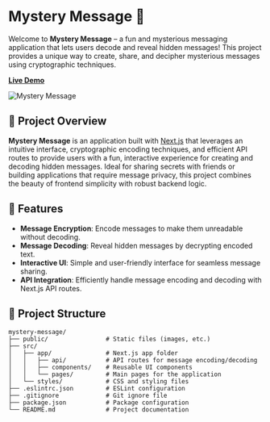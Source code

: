 # Mystery Message 🎩

Welcome to **Mystery Message** – a fun and mysterious messaging application that lets users decode and reveal hidden messages! This project provides a unique way to create, share, and decipher mysterious messages using cryptographic techniques. 

[**Live Demo**](https://mystry-msge.vercel.app)

![Mystery Message](public/logo.png)  <!-- Update with your logo or image path -->

## 🚀 Project Overview

**Mystery Message** is an application built with [Next.js](https://nextjs.org/) that leverages an intuitive interface, cryptographic encoding techniques, and efficient API routes to provide users with a fun, interactive experience for creating and decoding hidden messages. Ideal for sharing secrets with friends or building applications that require message privacy, this project combines the beauty of frontend simplicity with robust backend logic.

## 🧩 Features

- **Message Encryption**: Encode messages to make them unreadable without decoding.
- **Message Decoding**: Reveal hidden messages by decrypting encoded text.
- **Interactive UI**: Simple and user-friendly interface for seamless message sharing.
- **API Integration**: Efficiently handle message encoding and decoding with Next.js API routes.

## 📁 Project Structure

```plaintext
mystery-message/
├── public/                # Static files (images, etc.)
├── src/
│   ├── app/               # Next.js app folder
│   │   ├── api/           # API routes for message encoding/decoding
│   │   ├── components/    # Reusable UI components
│   │   └── pages/         # Main pages for the application
│   └── styles/            # CSS and styling files
├── .eslintrc.json         # ESLint configuration
├── .gitignore             # Git ignore file
├── package.json           # Package configuration
└── README.md              # Project documentation


